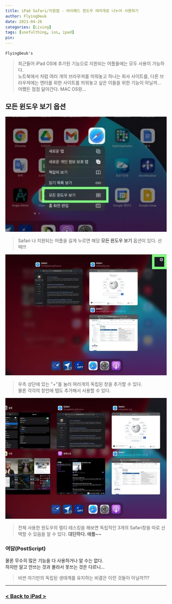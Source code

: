 ```yaml
---
title: iPad Safari/지원앱 - 아이패드 윈도우 여러개로 나누어 사용하기
author: FlyingDeuk
date: 2021-04-26
categories: [Living]
tags: [usefulthing, ios, ipad]
pin:
---
```


`FlyingDeuk's`
> 최근들어 iPad OS에 추가된 기능으로 지원되는 어플들에는 모두 사용이 가능하다. <br>
노트북에서 처럼 여러 개의 브라우져를 띄워놓고 하나는 회사 사이트를, 다른 브라우져에는 엔터를 위한 사이트를 띄워놓고 싶은 이들을 위한 기능이 아닐까...<br>
어쨌든 점점 닮아간다. MAC OS랑...

## 모든 윈도우 보기 옵션
![window](/img/living/ipad/window.jpg)
>Safari 나 지원되는 어플을 길게 누르면 해당 **모든 윈도우 보기** 옵션이 있다. 선택!!!

![window](/img/living/ipad/window1.jpg)
>우측 상단에 있는 "+"를 눌러 여러개의 독립된 창을 추가할 수 있다.<br>
물론 각각의 창안에 탭도 추가해서 사용할 수 있다.  

![window](/img/living/ipad/window2.jpg)
>전체 사용한 원도우의 멀티 테스킹을 해보면 독립적인 3개의 Safari창을 따로 선택할 수 있음을 알 수 있다.
**대단하다. 애플~~**

### 여담(PostScript)
물론 무수히 많은 기능을 다 사용하거나 알 수는 없다. <br>
하지만 알고 안쓰는 것과 몰라서 못쓰는 것은 다르니...<br>
>비싼 자기만의 독립된 생태계를 유지하는 비결은 이런 것들이 아닐까?!?

-----------

### [< Back to iPad >](/posts/Ipad/)
